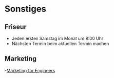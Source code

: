# Sonstiges

## Friseur

- Jeden ersten Samstag im Monat um 8:00 Uhr
- Nächsten Termin beim aktuellen Termin machen

## Marketing

-[Marketing for Engineers](https://github.com/LisaDziuba/Marketing-for-Engineers#readme)

